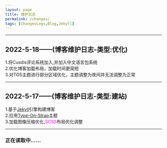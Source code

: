 ```yaml
---
layout: page
title: 维护日志
permalink: /changes/
tags: [ChangesLogs,Blog,Jekyll]
---
```


---
## 2022-5-18——(博客维护日志-类型:优化)
1.将Cusdis评论系统加入,并加入中文语言包系统  
2.优化博客加载布局，加载时间更简短  
3.对TOS主题进行部分区域优化，主题调整为夜间并无法调整为正常

---
## 2022-5-17——(博客维护日志-类型:建站)
1.基于[Jekyll](https://jekyllrb.com/)引擎构建博客  
2.应用[Type-On-Strap](https://github.com/sylhare/Type-on-Strap)主题  
3.加载图像压缩优化,<font color="#ff00ff">SCSS</font>布局优化调整

---

<div>
<h3><span id="span_dt_dt">正在读取中……</span></h3>
</div>
<script>
	/*建站时间*/
	function show_date_time() {
	window.setTimeout("show_date_tim1e3);
	var BirthDay = new Date("2020/05/18"),
	today = new Date,
	timeold = today.getTime() - BirgetTime(),
	msPerDay = 864e5,
	e_daysold = timeold / msPerDay,
	daysold = Math.floor(e_daysold),
	e_hrsold = 24 * (e_daysold - daysold),
	hrsold = Math.floor(e_hrsold),
	e_minsold = 60 * (e_hrsold - hrsold),
	minsold = Math.floor(60 * (e_hrshrsold)),
	seconds = Math.floor(60 * (e_minsminsold));
	span_dt_dt.innerHTML = "绫中之书已在这个世界上存在了" + daysold+ hrsold + "小时" + minsold + seconds + "秒";
	}
	show_date_time();
	</script>